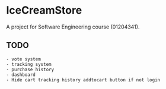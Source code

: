 # IceCreamStore
A project for Software Engineering course (01204341).

## TODO
    - vote system
    - tracking system
    - purchase history
    - dashboard
    - Hide cart tracking history addtocart button if not login
